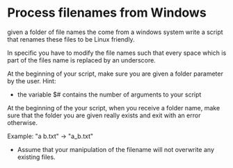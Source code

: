 # Process filenames from Windows

given a folder of file names the come from a windows
system write a script that renames these files to be
Linux friendly.

In specific you have to modify the file names such that every space which is
part of the files name is replaced by an underscore.

At the beginning of your script, make sure you are given a folder parameter
by the user.
Hint:
* the variable $# contains the number of arguments to your script

At the beginning of the your script, when you receive a folder name, make sure
that the folder you are given really exists and exit with an error otherwise.

Example: "a b.txt" -> "a_b.txt"

* Assume that your manipulation of the filename will not overwrite any existing files.
